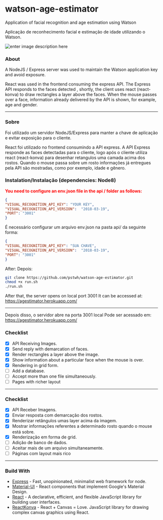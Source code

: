 
# watson-age-estimator



Application of facial recognition and age estimation using Watson

Aplicação de reconhecimento facial e estimação de idade utilizando o Watson.

![enter image description here](https://github.com/pstwh/watson-age-estimator/raw/master/samples/1.gif)

### About

A NodeJS / Express server was used to maintain the Watson application key and avoid exposure.

React was used in the frontend consuming the express API. The Express API responds to the faces detected , shortly, the client uses react (react-konva) to draw rectangles a layer above the faces. When the mouse passes over a face, information already delivered by the API is shown, for example, age and gender.

___

### Sobre

Foi utilizado um servidor NodeJS/Express para manter a chave de aplicação e evitar exposição para o cliente.

React foi utilizado no frontend consumindo a API express. A API Express responde as faces detectadas para o cliente, logo após o cliente utiliza react (react-konva) para desenhar retangulos uma camada acima dos rostos. Quando o mouse passa sobre um rosto informações já entregues pela API são mostradas, como por exemplo, idade e gênero.

### Instalation/Instalação (dependencies: Node8)

<b><p style="color: red">You need to configure an env.json file in the api / folder as follows:</p></b>

```json
{
"VISUAL_RECOGNITION_API_KEY": "YOUR KEY",
"VISUAL_RECOGNITION_API_VERSION":  "2018-03-19",
"PORT": "3001"
}
```

É necessário configurar um arquivo env.json na pasta api/ da seguinte forma:

```json
{
"VISUAL_RECOGNITION_API_KEY": "SUA CHAVE",
"VISUAL_RECOGNITION_API_VERSION":  "2018-03-19",
"PORT": "3001"
}
```

After:
Depois:

```bash
git clone https://github.com/pstwh/watson-age-estimator.git
chmod +x run.sh
./run.sh
```

After that, the server opens on local port 3001
It can be accessed at: https://agestimator.herokuapp.com/
___
Depois disso, o servidor abre na porta 3001 local
Pode ser acessado em: https://agestimator.herokuapp.com/



### Checklist
- [x] API Receiving Images.
- [x] Send reply with demarcation of faces.
- [x] Render rectangles a layer above the image.
- [x] Show information about a particular face when the mouse is over.
- [x] Rendering in grid form.
- [ ] Add a database.
- [ ] Accept more than one file simultaneously.
- [ ] Pages with richer layout

___

### Checklist
- [x] API Receber Imagens.
- [x] Enviar resposta com demarcação dos rostos.
- [x] Renderizar retângulos umas layer acima da imagem.
- [x] Mostrar informações referentes  a determinado rosto quando o mouse está sobre.
- [x] Renderização em forma de grid.
- [ ] Adição de banco de dados.
- [ ] Aceitar mais de um arquivo simultaneamente.
- [ ] Páginas com layout mais rico

___

### Build With

*  [Express](https://github.com/expressjs/express) - Fast, unopinionated, minimalist web framework for node.
*   [Material-UI](https://github.com/mui-org/material-ui) - React components that implement Google's Material Design.
*  [React](https://github.com/facebook/react) - A declarative, efficient, and flexible JavaScript library for building user interfaces.
*   [ReactKonva](https://github.com/konvajs/react-konva) - React + Canvas = Love. JavaScript library for drawing complex canvas graphics using React.

